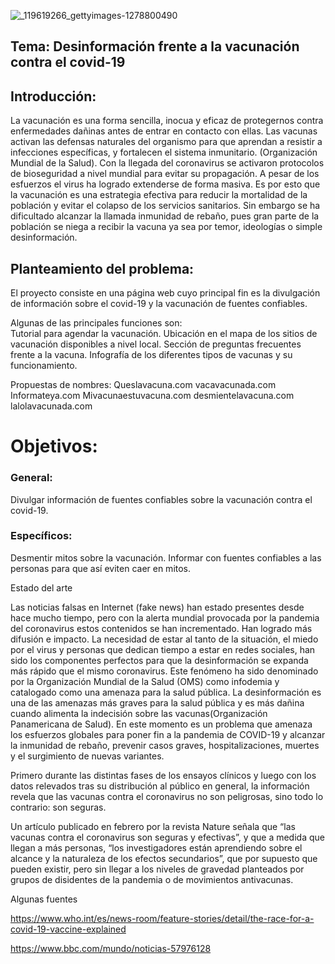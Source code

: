 
![_119619266_gettyimages-1278800490](https://user-images.githubusercontent.com/20816074/129116317-88d7f18e-f216-4583-8db1-929fa10a53b7.jpg)

## Tema: Desinformación frente a la vacunación contra el covid-19

## Introducción:

La vacunación es una forma sencilla, inocua y eficaz de protegernos contra enfermedades dañinas antes de entrar en contacto con ellas. Las vacunas activan las defensas naturales del organismo para que aprendan a resistir a infecciones específicas, y fortalecen el sistema inmunitario. (Organización Mundial de la Salud). 
Con la llegada del coronavirus se activaron protocolos de bioseguridad a nivel mundial para evitar su propagación. A pesar de los esfuerzos el virus ha logrado extenderse de forma masiva. Es por esto que la vacunación es una estrategia efectiva para reducir la mortalidad de la población y evitar el colapso de los servicios sanitarios. Sin embargo se ha dificultado alcanzar la llamada inmunidad de rebaño, pues gran parte de la población se niega a recibir la vacuna ya sea por temor, ideologías o simple desinformación.

## Planteamiento del problema:

El proyecto consiste en una página web cuyo principal fin es la divulgación de información sobre el covid-19 y la vacunación de fuentes confiables.

Algunas de las principales funciones son:  
Tutorial para agendar la vacunación. 
Ubicación en el mapa de los sitios de vacunación disponibles a nivel local. 
Sección de preguntas frecuentes frente a la vacuna. 
Infografía de los diferentes tipos de vacunas y su funcionamiento. 

Propuestas de nombres: 
Queslavacuna.com
vacavacunada.com
Informateya.com
Mivacunaestuvacuna.com
desmientelavacuna.com
lalolavacunada.com 

# Objetivos:  

### General:
Divulgar información de fuentes confiables sobre la vacunación contra el covid-19.

### Específicos:
Desmentir mitos sobre la vacunación. 
Informar con fuentes confiables a las personas para que así eviten caer en mitos.

Estado del arte 

Las noticias falsas en Internet (fake news) han estado presentes desde hace mucho tiempo, pero con la alerta mundial provocada por la pandemia del coronavirus estos contenidos
se han incrementado. Han logrado más difusión e impacto. La necesidad de estar al tanto de la situación, el miedo por el virus y personas que dedican tiempo a estar en redes 
sociales, han sido los componentes perfectos para que la desinformación se expanda más rápido que el mismo coronavirus. Este fenómeno ha sido denominado por la Organización
Mundial de la Salud (OMS) como infodemia y catalogado como una amenaza para la salud pública.
La desinformación es una de las amenazas más graves para la salud pública y es más dañina cuando alimenta la indecisión sobre las vacunas(Organización Panamericana de Salud).
En este momento es un problema que amenaza los esfuerzos globales para poner fin a la pandemia de COVID-19 y alcanzar la inmunidad de rebaño, prevenir casos graves, hospitalizaciones, muertes y el surgimiento de nuevas variantes.

Primero durante las distintas fases de los ensayos clínicos y luego con los datos relevados tras su distribución al público en general, la información revela que las vacunas contra el coronavirus no son peligrosas, sino todo lo contrario: son seguras.

Un artículo publicado en febrero por la revista Nature señala que “las vacunas contra el coronavirus son seguras y efectivas”, y que a medida que llegan a más personas, “los investigadores están aprendiendo sobre el alcance y la naturaleza de los efectos secundarios”, que por supuesto que pueden existir, pero sin llegar a los niveles de gravedad planteados por grupos de disidentes de la pandemia o de movimientos antivacunas.





Algunas fuentes 

https://www.who.int/es/news-room/feature-stories/detail/the-race-for-a-covid-19-vaccine-explained


https://www.bbc.com/mundo/noticias-57976128
